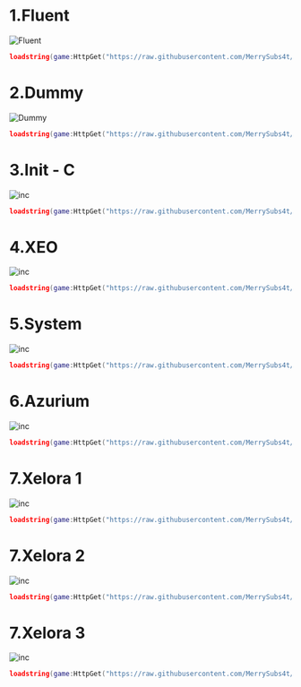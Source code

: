 <h1>1.Fluent</h1>

![Fluent](https://cdn.discordapp.com/attachments/1221930856394919937/1330889516525031507/image.png?ex=678f9ef3&is=678e4d73&hm=eaa3011f1baa866fe688c67b253b7a212149e4434d767ae2293bc9d875238d42&)

```lua
loadstring(game:HttpGet("https://raw.githubusercontent.com/MerrySubs4t/Softwork/refs/heads/main/UI/Fluent/Example.lua"))()
```

<h1>2.Dummy</h1>

![Dummy](https://cdn.discordapp.com/attachments/1221930856394919937/1330889871317012521/image.png?ex=678f9f48&is=678e4dc8&hm=5b89a0fc1583ba4ee60609cd9244f2735bb10ae4968eb9059e96ece0b5409bd3&)

```lua
loadstring(game:HttpGet("https://raw.githubusercontent.com/MerrySubs4t/Softwork/refs/heads/main/UI/Dummy/Example.lua"))()
```

<h1>3.Init - C</h1>

![inc](https://cdn.discordapp.com/attachments/1221930856394919937/1330890695283572797/image.png?ex=678fa00c&is=678e4e8c&hm=94729a7a392ba7b23cd9553b3e999ca14b045de23e52b53c7771cc1f6e4d1928&)

```lua
loadstring(game:HttpGet("https://raw.githubusercontent.com/MerrySubs4t/Softwork/refs/heads/main/UI/Init-C/Module.lua"))()
```

<h1>4.XEO</h1>

![inc](https://cdn.discordapp.com/attachments/1221930856394919937/1330894037812772956/image.png?ex=678fa329&is=678e51a9&hm=ad6bdaecac32e7440249c568c34424a3efb0346a0d9ea88bd4917b0e38ca9075&)

```lua
loadstring(game:HttpGet("https://raw.githubusercontent.com/MerrySubs4t/Softwork/refs/heads/main/UI/Xeo/Example.lua"))()
```

<h1>5.System</h1>

![inc](https://cdn.discordapp.com/attachments/1221930856394919937/1330895448797478944/image.png?ex=678fa479&is=678e52f9&hm=c645483e24393f3ab92275666e223fb2736051ed8a07d8727d9bc77f0a6b1398&)

```lua
loadstring(game:HttpGet("https://raw.githubusercontent.com/MerrySubs4t/Softwork/refs/heads/main/UI/System/Example.lua"))()
```

<h1>6.Azurium</h1>

![inc](https://cdn.discordapp.com/attachments/1221930856394919937/1330897083871395860/image.png?ex=678fa5ff&is=678e547f&hm=c389fb16f33864d0e27b52492a7c1461a20262ebea49c00862e5959267a2d7c8&)

```lua
loadstring(game:HttpGet("https://raw.githubusercontent.com/MerrySubs4t/Softwork/refs/heads/main/UI/Azurium/Example.lua"))()
```

<h1>7.Xelora 1</h1>

![inc](https://cdn.discordapp.com/attachments/1221930856394919937/1330898221362315365/image.png?ex=678fa70e&is=678e558e&hm=1d785c19710dd0eaa249a621112efaa1d87284b7dc5b3d8d955d79fc0273b405&)

```lua
loadstring(game:HttpGet("https://raw.githubusercontent.com/MerrySubs4t/Softwork/refs/heads/main/UI/Xelora/Example.lua"))()
```

<h1>7.Xelora 2</h1>

![inc](https://cdn.discordapp.com/attachments/1221930856394919937/1330899739696300114/image.png?ex=678fa878&is=678e56f8&hm=04b7dddaa097cfff0244254ce382c6855e5369b422696fe04037f897730965f6&)

```lua
loadstring(game:HttpGet("https://raw.githubusercontent.com/MerrySubs4t/Softwork/refs/heads/main/UI/Xelora-2/Example.lua"))()
```

<h1>7.Xelora 3</h1>

![inc](https://cdn.discordapp.com/attachments/1221930856394919937/1330899951361720490/image.png?ex=678fa8ab&is=678e572b&hm=70a732c46c0826b4bf710044ffe2fea595bc81f4b7aa3da58733564522d47b84&)

```lua
loadstring(game:HttpGet("https://raw.githubusercontent.com/MerrySubs4t/Softwork/refs/heads/main/UI/Xelora-3/Example.lua"))()
```
